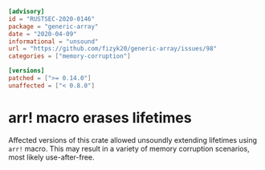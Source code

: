 ```toml
[advisory]
id = "RUSTSEC-2020-0146"
package = "generic-array"
date = "2020-04-09"
informational = "unsound"
url = "https://github.com/fizyk20/generic-array/issues/98"
categories = ["memory-corruption"]

[versions]
patched = [">= 0.14.0"]
unaffected = ["< 0.8.0"]
```

# arr! macro erases lifetimes

Affected versions of this crate allowed unsoundly extending
lifetimes using `arr!` macro. This may result in a variety of
memory corruption scenarios, most likely use-after-free.

